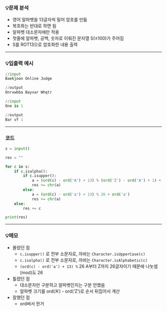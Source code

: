 ### 💡문제 분석

- 영어 알파벳을 13글자씩 밀어 암호를 만듦
- 복호화는 반대로 하면 됨
- 알파벳 대소문자에만 적용
- 첫줄에 알파벳, 공백, 숫자로 이뤄진 문자열 S(≤100)가 주어짐
- S를 ROT13으로 암호화한 내용 출력

---

### 💡입출력 예시

```python
//input
Baekjoon Online Judge

//output
Onrxwbba Bayvar Whqtr
```

```python
//input
One is 1

//output
Bar vf 1
```

---
### 코드

```python
s = input()

res = ""

for c in s:
    if c.isalpha():
        if c.isupper():
            a = (ord(c) - ord('A') + 13) % (ord('Z') - ord('A') + 1) + ord('A')
            res += chr(a)
        else:
            a = (ord(c) - ord('a') + 13) % 26 + ord('a')
            res += chr(a) 
    else:
        res += c

print(res)
```

---

### 💡메모

- 몰랐던 점
    - `c.isupper()` 로 전부 소문자로, 자바는 `Character.isUpperCase(c)`
    - `c.isalpha()` 로 전부 소문자로, 자바는 `Character.isAlphabetic(c)`
    - `(ord(c) - ord('a') + 13) %` 26 A부터 Z까지 26글자이기 때문에 나눗셈(mod)도 26
- 틀렸던 점
    - 대소문자만 구분하고 알파벳인지는 구분 안했음
    - 알파벳 크기를 ord(’A’) - ord(’Z’)로 순서 뒤집어서 계산
- 잘했던 점
    - ord써서 한거